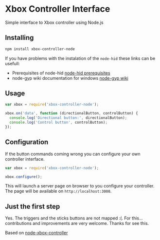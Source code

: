 Xbox Controller Interface
====================

Simple interface to Xbox controller using Node.js

## Installing

```bash
npm install xbox-controller-node
```

If you have problems with the instalation of the `node-hid` these links can be usefull:

- Prerequisites of node-hid [node-hid prerequisites](https://github.com/node-hid/node-hid#prerequisites)
- node-gyp wiki documentation for windows [node-gyp wiki](https://github.com/TooTallNate/node-gyp/wiki/Visual-Studio-2010-Setup)

## Usage

``` javascript
var xbox = require('xbox-controller-node');

xbox.on('data', function (directionalButton, controlButton) {
  console.log('Directional button:', directionalButton);
  console.log('Control button', controlButton);
});
```

## Configuration

If the button commands coming wrong you can configure your own controller interface.

``` javascript
var xbox = require('xbox-controller-node');

xbox.configure();
```

This will launch a server page on browser to you configure your controller. The page will be available on `http://localhost:3000`.

## Just the first step

Yes. The triggers and the sticks buttons are not mapped :(. For this... contributions and improvements are very welcome. Thanks for see this.

  Based on [node-xbox-controller](https://github.com/andrew/node-xbox-controller)
